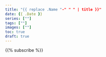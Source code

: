 ```yaml
---
title: "{{ replace .Name "-" " " | title }}"
date: {{ .Date }}
series: [""]
tags: [""]
images: [""]
toc: true
draft: true
---
```




{{% subscribe %}}
